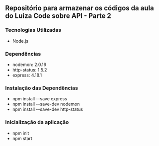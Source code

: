 ## Repositório para armazenar os códigos da aula do Luiza Code sobre API - Parte 2

### Tecnologias Utilizadas

- Node.js

### Dependências

- nodemon: 2.0.16
- http-status: 1.5.2
- express: 4.18.1

### Instalação das Dependências

- npm install --save express 
- npm install --save-dev nodemon
- npm install --save-dev http-status

### Inicialização da aplicação

- npm init
- npm start